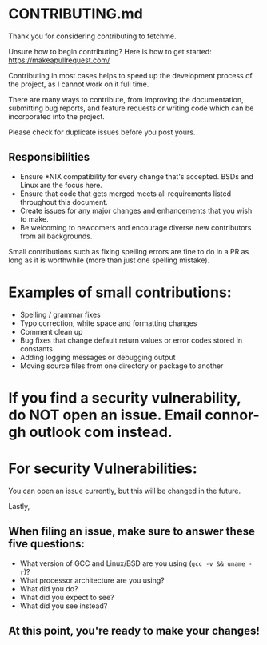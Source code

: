 # CONTRIBUTING.md

Thank you for considering contributing to fetchme.


Unsure how to begin contributing?
Here is how to get started: https://makeapullrequest.com/

Contributing in most cases helps to speed up the development process of the project, as I cannot work on it full time.

There are many ways to contribute, from improving the documentation, submitting bug reports, and feature requests or writing code which can be incorporated into the project.

Please check for duplicate issues before you post yours.

## Responsibilities

   - Ensure *NIX compatibility for every change that's accepted. BSDs and Linux are the focus here.
   - Ensure that code that gets merged meets all requirements listed throughout this document.
   - Create issues for any major changes and enhancements that you wish to make.
   - Be welcoming to newcomers and encourage diverse new contributors from all backgrounds.


Small contributions such as fixing spelling errors are fine to do in a PR as long as it is worthwhile (more than just one spelling mistake).
# Examples of small contributions:

  - Spelling / grammar fixes
  - Typo correction, white space and formatting changes
  - Comment clean up
  - Bug fixes that change default return values or error codes stored in constants
  - Adding logging messages or debugging output
  - Moving source files from one directory or package to another

# If you find a security vulnerability, do NOT open an issue. Email connor-gh <at> outlook <dot> com instead.
# For security Vulnerabilities:
You can open an issue currently, but this will be changed in the future.

Lastly,
## When filing an issue, make sure to answer these five questions:

   - What version of GCC and Linux/BSD are you using (``gcc -v && uname -r``)?
   - What processor architecture are you using?
   - What did you do?
   - What did you expect to see?
   - What did you see instead?
## At this point, you're ready to make your changes!
